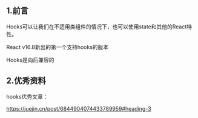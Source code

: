 ## 1.前言

Hooks可以让我们在不适用类组件的情况下，也可以使用state和其他的React特性。

React v16.8新出的第一个支持hooks的版本

Hooks是向后兼容的

## 2.优秀资料

hooks优秀文章：

https://juejin.cn/post/6844904074433789959#heading-3

